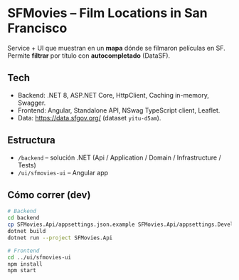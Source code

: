 # SFMovies – Film Locations in San Francisco

Service + UI que muestran en un **mapa** dónde se filmaron películas en SF.  
Permite **filtrar** por título con **autocompletado** (DataSF).

## Tech
- Backend: .NET 8, ASP.NET Core, HttpClient, Caching in-memory, Swagger.
- Frontend: Angular, Standalone API, NSwag TypeScript client, Leaflet.
- Data: https://data.sfgov.org/ (dataset `yitu-d5am`).

## Estructura
- `/backend` – solución .NET (Api / Application / Domain / Infrastructure / Tests)
- `/ui/sfmovies-ui` – Angular app

## Cómo correr (dev)
```bash
# Backend
cd backend
cp SFMovies.Api/appsettings.json.example SFMovies.Api/appsettings.Development.json
dotnet build
dotnet run --project SFMovies.Api

# Frontend
cd ../ui/sfmovies-ui
npm install
npm start
